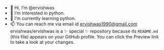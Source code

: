 - 👋 Hi, I’m @ervishwas
- 👀 I’m interested in python.
- 🌱 I’m currently learning python.
- 📫 You can reach me via email id ervishwas1990@gmail.com
ervishwas/ervishwas is a ✨ special ✨ repository because its `README.md` (this file) appears on your GitHub profile.
You can click the Preview link to take a look at your changes.
